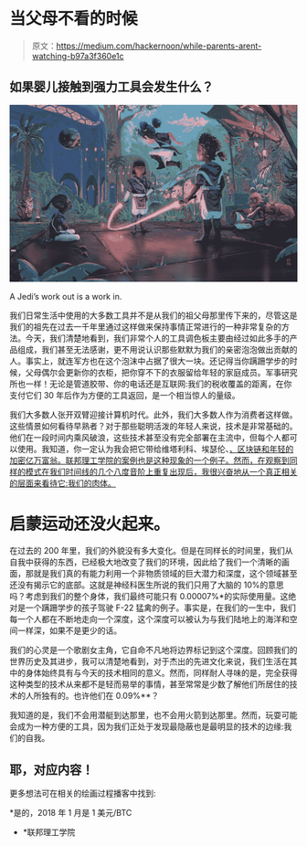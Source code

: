 # 当父母不看的时候

> 原文：<https://medium.com/hackernoon/while-parents-arent-watching-b97a3f360e1c>

## 如果婴儿接触到强力工具会发生什么？

![](img/8356cff2f50c8293ec870199810dd72f.png)

A Jedi’s work out is a work in.

我们日常生活中使用的大多数工具并不是从我们的祖父母那里传下来的，尽管这是我们的祖先在过去一千年里通过这样做来保持事情正常进行的一种非常复杂的方法。今天，我们清楚地看到，我们非常个人的工具调色板主要由经过如此多手的产品组成，我们甚至无法感谢，更不用说认识那些默默为我们的亲密泡泡做出贡献的人。事实上，就连军方也在这个泡沫中占据了很大一块。还记得当你蹒跚学步的时候，父母偶尔会更新你的衣柜，把你穿不下的衣服留给年轻的家庭成员。军事研究所也一样！无论是管道胶带、你的电话还是互联网:我们的税收覆盖的距离，在你支付它们 30 年后作为方便的工具返回，是一个相当惊人的量级。

我们大多数人张开双臂迎接计算机时代。此外，我们大多数人作为消费者这样做。这些情景如何看待早熟者？对于那些聪明活泼的年轻人来说，技术是非常基础的。他们在一段时间内乘风破浪，这些技术甚至没有完全部署在主流中，但每个人都可以使用。我知道，你一定认为我会把它带给维塔利科、埃瑟伦、[、区块链和年轻的加密亿万富翁。联邦理工学院的案例也是这种现象的一个例子。然而，在观察到同样的模式在我们时间线的几个八度音阶上重复出现后，我很兴奋地从一个真正相关的层面来看待它:我们的肉体。](https://hackernoon.com/tagged/blockchain)

# 启蒙运动还没火起来。

在过去的 200 年里，我们的外貌没有多大变化。但是在同样长的时间里，我们从自我中获得的东西，已经极大地改变了我们的环境，因此给了我们一个清晰的画面，那就是我们真的有能力利用一个非物质领域的巨大潜力和深度，这个领域甚至还没有揭示它的底部。这就是神经科医生所说的我们只用了大脑的 10%的意思吗？考虑到我们的整个身体，我们最终可能只有 0.00007%*的实际使用量。这绝对是一个蹒跚学步的孩子驾驶 F-22 猛禽的例子。事实是，在我们的一生中，我们每一个人都在不断地走向一个深度，这个深度可以被认为与我们陆地上的海洋和空间一样深，如果不是更少的话。

我们的心灵是一个歌剧女主角，它自命不凡地将边界标记到这个深度。回顾我们的世界历史及其进步，我可以清楚地看到，对于杰出的先进文化来说，我们生活在其中的身体始终具有与今天的技术相同的意义。然而，同样耐人寻味的是，完全获得这种类型的技术从来都不是轻而易举的事情，甚至常常是少数了解他们所居住的技术的人所独有的。也许他们在 0.09%**？

我知道的是，我们不会用潜艇到达那里，也不会用火箭到达那里。然而，玩耍可能会成为一种方便的工具，因为我们正处于发现最隐蔽也是最明显的技术的边缘:我们的自我。

## 耶，对应内容！

更多想法可在相关的绘画过程播客中找到:

*是的，2018 年 1 月是 1 美元/BTC

*   *联邦理工学院